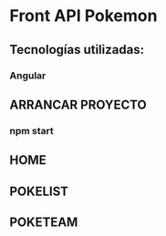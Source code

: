 # Front API Pokemon

## Tecnologías utilizadas:
### Angular

## ARRANCAR PROYECTO
### npm start

## HOME

## POKELIST

## POKETEAM